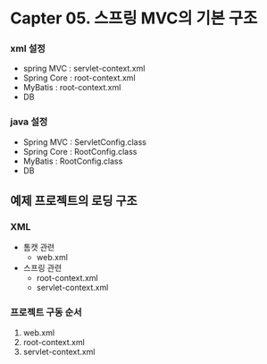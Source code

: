 # Capter 05. 스프링 MVC의 기본 구조



### xml 설정

- spring MVC	: servlet-context.xml
- Spring Core	: root-context.xml
- MyBatis	      : root-context.xml
- DB



### java 설정

- Spring MVC	: ServletConfig.class
- Spring Core	: RootConfig.class
- MyBatis		  : RootConfig.class
- DB



## 예제 프로젝트의 로딩 구조

### XML

- 톰캣 관련
  - web.xml
- 스프링 관련
  - root-context.xml
  - servlet-context.xml



### 프로젝트 구동 순서

1. web.xml
2. root-context.xml
3. servlet-context.xml